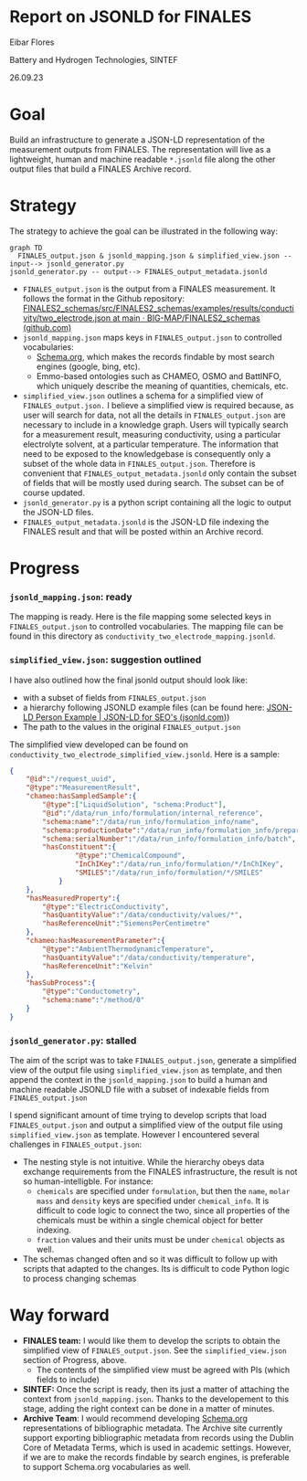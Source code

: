 # Report on JSONLD for FINALES

Eibar Flores

Battery and Hydrogen Technologies, SINTEF

26.09.23

# Goal

Build an infrastructure to generate a JSON-LD representation of the measurement outputs from FINALES. The representation will live as a lightweight, human and machine readable `*.jsonld` file along the other output files that build a FINALES Archive record.

# Strategy

The strategy to achieve the goal can be illustrated in the following way:

```mermaid
graph TD
  FINALES_output.json & jsonld_mapping.json & simplified_view.json --input--> jsonld_generator.py
jsonld_generator.py -- output--> FINALES_output_metadata.jsonld
```

- `FINALES_output.json` is the output from a FINALES measurement. It follows the format in the Github repository: [FINALES2_schemas/src/FINALES2_schemas/examples/results/conductivity/two_electrode.json at main · BIG-MAP/FINALES2_schemas (github.com)](https://github.com/BIG-MAP/FINALES2_schemas/blob/main/src/FINALES2_schemas/examples/results/conductivity/two_electrode.json)
- `jsonld_mapping.json` maps keys in `FINALES_output.json` to controlled vocabularies:
    - [Schema.org](http://Schema.org), which makes the records findable by most search engines (google, bing, etc).
    - Emmo-based ontologies such as CHAMEO, OSMO and BattINFO, which uniquely describe the meaning of quantities, chemicals, etc.
- `simplified_view.json` outlines a schema for a simplified view of `FINALES_output.json.` I believe a simplified view is required because, as user will search for data, not all the details in `FINALES_output.json` are necessary to include in a knowledge graph. Users will typically search for a measurement result, measuring conductivity, using a particular electrolyte solvent, at a particular temperature. The information that need to be exposed to the knowledgebase is consequently only a subset of the whole data in `FINALES_output.json`. Therefore is convenient that `FINALES_output_metadata.jsonld` only contain the subset of fields that will be mostly used during search. The subset can be of course updated.
- `jsonld_generator.py` is a python script containing all the logic to output the  JSON-LD files.
- `FINALES_output_metadata.jsonld` is the  JSON-LD file  indexing the FINALES result and that will be posted within an Archive record.

# Progress

### `jsonld_mapping.json`: ready

The mapping is ready. Here is the file mapping some selected keys in `FINALES_output.json` to controlled vocabularies. The mapping file can be found in this directory as `conductivity_two_electrode_mapping.jsonld`.


### `simplified_view.json`: suggestion outlined

I have also outlined how the final jsonld output should look like:

- with a subset of fields from `FINALES_output.json`
- a hierarchy following JSONLD example files (can be found here: [JSON-LD Person Example | JSON-LD for SEO's (jsonld.com)](https://jsonld.com/person/))
- The path to the values in the original `FINALES_output.json`

The simplified view developed can be found on `conductivity_two_electrode_simplified_view.jsonld`. Here is a sample:

```json
{
    "@id":"/request_uuid",
    "@type":"MeasurementResult",
    "chameo:hasSampledSample":{
        "@type":["LiquidSolution", "schema:Product"],
        "@id":"/data/run_info/formulation/internal_reference",
        "schema:name":"/data/run_info/formulation_info/name",
        "schema:productionDate":"/data/run_info/formulation_info/preparation_date",
        "schema:serialNumber":"/data/run_info/formulation_info/batch",
        "hasConstituent":{
                "@type":"ChemicalCompound",
                "InChIKey":"/data/run_info/formulation/*/InChIKey",
                "SMILES":"/data/run_info/formulation/*/SMILES"
            }
    },
    "hasMeasuredProperty":{
        "@type":"ElectricConductivity",
        "hasQuantityValue":"/data/conductivity/values/*",
        "hasReferenceUnit":"SiemensPerCentimetre"
    },
    "chameo:hasMeasurementParameter":{
        "@type":"AmbientThermodynamicTemperature",
        "hasQuantityValue":"/data/conductivity/temperature",
        "hasReferenceUnit":"Kelvin"
    },
    "hasSubProcess":{
        "@type":"Conductometry",
        "schema:name":"/method/0"
    }
}
```

### `jsonld_generator.py`: stalled

The aim of the script was to take `FINALES_output.json`, generate a simplified view of the output file using `simplified_view.json` as template, and then append the context in the `jsonld_mapping.json` to build a human and machine readable JSONLD file with a subset of indexable fields from `FINALES_output.json`

I spend significant amount of time trying to develop scripts that load `FINALES_output.json` and output a simplified view of the output file using `simplified_view.json` as template. However I encountered several challenges in `FINALES_output.json`:

- The nesting style is not intuitive. While the hierarchy obeys data exchange requirements from the FINALES infrastructure, the result is not so human-intelligble. For instance:
    - `chemicals` are specified under `formulation`, but then the `name`, `molar mass` and `density` keys are specified under `chemical_info`. It is difficult to code logic to connect the two, since all properties of the chemicals must be within a single chemical object for better indexing.
    - `fraction` values and their units must be under `chemical` objects as well.
- The schemas changed often and so it was difficult to follow up with scripts that adapted to the changes. Its is difficult to code Python logic to process changing schemas

# Way forward

- **FINALES team:** I would like them to develop the scripts to obtain the simplified view of `FINALES_output.json`. See  the `simplified_view.json` section of Progress, above.
    - The contents of the simplified view must be agreed with PIs (which fields to include)
- **SINTEF:** Once the script is ready, then its just a matter of attaching the context from `jsonld_mapping.json`. Thanks to the developement to this stage, adding the right context can be done in a matter of minutes.
- **Archive Team**: I would recommend developing [Schema.org](http://Schema.org) representations of bibliographic metadata. The Archive site currently support exporting bibliographic metadata from records using the Dublin Core of Metadata Terms, which is used in academic settings. However, if we are to make the records findable by search engines, is preferable to support Schema.org vocabularies as well.